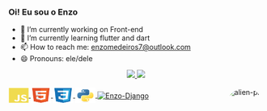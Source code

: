 ### Oi! Eu sou o Enzo

- 🔭 I’m currently working on Front-end
- 🌱 I’m currently learning flutter and dart
- 📫 How to reach me: enzomedeiros7@outlook.com
- 😄 Pronouns: ele/dele

<div align="center">
  <a href="https://github.com/EnzoMedeiros">
  <img height="180em" src="https://github-readme-stats.vercel.app/api?username=EnzoMedeiros&show_icons=true&theme=dark&include_all_commits=true&count_private=true"/>
  <img height="180em" src="https://github-readme-stats.vercel.app/api/top-langs/?username=EnzoMedeiros&layout=compact&langs_count=7&theme=dark"/>
</div>
</div>
<div style="display: inline_block"><br>
  <img align="center" alt="Enzo-Js" height="30" width="40" src="https://raw.githubusercontent.com/devicons/devicon/master/icons/javascript/javascript-plain.svg">
  <img align="center" alt="Enzo-HTML" height="30" width="40" src="https://raw.githubusercontent.com/devicons/devicon/master/icons/html5/html5-original.svg">
  <img align="center" alt="Enzo-CSS" height="30" width="40" src="https://raw.githubusercontent.com/devicons/devicon/master/icons/css3/css3-original.svg">
  <img align="center" alt="Enzo-Python" height="30" width="40" src="https://raw.githubusercontent.com/devicons/devicon/master/icons/python/python-original.svg">
  <img align="center" alt="Enzo-Django" height="30" width="40" src="https://icongr.am/devicon/django-original.svg?size=128&color=currentColor">
  <img align="right" alt="alien-pic" height="150" style="border-radius:50px;" src="https://31.media.tumblr.com/2e8986a1b1c062623cea1b9edaddcc52/tumblr_mup3qzOPsX1rk0k2jo1_500.gif">
</div>

  
